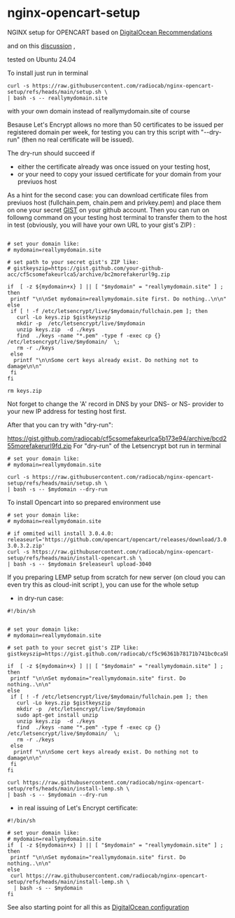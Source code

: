 # nginx-opencart-setup



NGINX setup for OPENCART based on 
[DigitalOcean Recommendations](https://www.digitalocean.com/community/tools/nginx/) 

and on this [discussion](https://github.com/opencart/opencart.github.io/issues/335) ,

tested on Ubuntu 24.04


To install just run in terminal 
```shell
curl -s https://raw.githubusercontent.com/radiocab/nginx-opencart-setup/refs/heads/main/setup.sh \
| bash -s -- reallymydomain.site
```
with your own domain instead of reallymydomain.site of course

Besause Let's Encrypt allows no more than 50 certificates 
to be issued per registered domain per week, for testing 
you can try this script with "--dry-run" (then no real certificate will be issued).
 
The dry-run should succeed if 
- either the certificate already was once issued on your testing host,
- or your need to copy your issued certificate for your domain from your previuos host

As a hint for the second case: you can download certificate files from previuos host
(fullchain.pem, chain.pem and privkey.pem) and place them on one 
your secret [GIST](https://gist.github.com) on your github account.
Then you can run on followng command on your testing host terminal to transfer them 
to the host in test (obviously, you will have your own URL to your gist's ZIP) : 

```shell

# set your domain like:
# mydomain=reallymydomain.site

# set path to your secret gist's ZIP like:
# gistkeyszip=https://gist.github.com/your-github-acc/cf5csomefakeurlca5/archive/bc2morefakerurl9g.zip

if  [ -z ${mydomain+x} ] || [ "$mydomain" = "reallymydomain.site" ] ; then 
 printf "\n\nSet mydomain=reallymydomain.site first. Do nothing..\n\n"  
else   
 if [ ! -f /etc/letsencrypt/live/$mydomain/fullchain.pem ]; then 
   curl -Lo keys.zip $gistkeyszip
   mkdir -p  /etc/letsencrypt/live/$mydomain
   unzip keys.zip  -d ./keys
   find  ./keys -name "*.pem" -type f -exec cp {} /etc/letsencrypt/live/$mydomain/  \;
   rm -r ./keys
 else 
  printf "\n\nSome cert keys already exist. Do nothing not to damage\n\n" 
 fi
fi 

rm keys.zip
```

Not forget to change the 'A' record in DNS by your DNS- or NS- provider 
to your new IP address for testing host first.
 
After that you can try with "dry-run":
 
https://gist.github.com/radiocab/cf5csomefakeurlca5b173e94/archive/bcd255morefakerurl9fd.zip
For "dry-run" of the Letsencrypt bot run in terminal 
```shell
# set your domain like:
# mydomain=reallymydomain.site

curl -s https://raw.githubusercontent.com/radiocab/nginx-opencart-setup/refs/heads/main/setup.sh \
| bash -s -- $mydomain --dry-run
```

To install Opencart into so prepared environment use
```shell
# set your domain like:
# mydomain=reallymydomain.site

# if ommited will install 3.0.4.0:
releaseurl='https://github.com/opencart/opencart/releases/download/3.0.3.2/opencart-3.0.3.2.zip'
curl -s https://raw.githubusercontent.com/radiocab/nginx-opencart-setup/refs/heads/main/install-opencart.sh \
| bash -s -- $mydomain $releaseurl upload-3040
```

If you preparing LEMP setup from scratch for new server 
(on cloud you can even try this as cloud-init script ), 
you can use for the whole setup

 - in dry-run case:
```shell
#!/bin/sh


# set your domain like:
# mydomain=reallymydomain.site

# set path to your secret gist's ZIP like:
gistkeyszip=https://gist.github.com/radiocab/cf5c96361b78171b741bc0ca5b173e94/archive/bcd255612af9a4acf27962d33dbc3ad73f5cf9fd.zip

if  [ -z ${mydomain+x} ] || [ "$mydomain" = "reallymydomain.site" ] ; then 
 printf "\n\nSet mydomain="reallymydomain.site" first. Do nothing..\n\n"  
else   
 if [ ! -f /etc/letsencrypt/live/$mydomain/fullchain.pem ]; then 
   curl -Lo keys.zip $gistkeyszip
   mkdir -p  /etc/letsencrypt/live/$mydomain
   sudo apt-get install unzip
   unzip keys.zip  -d ./keys
   find  ./keys -name "*.pem" -type f -exec cp {} /etc/letsencrypt/live/$mydomain/  \;
   rm -r ./keys
 else 
  printf "\n\nSome cert keys already exist. Do nothing not to damage\n\n" 
 fi
fi 

curl https://raw.githubusercontent.com/radiocab/nginx-opencart-setup/refs/heads/main/install-lemp.sh \
| bash -s -- $mydomain --dry-run

```

- in real issuing of Let's Encrypt certificate:
```shell
#!/bin/sh

# set your domain like:
# mydomain=reallymydomain.site
if  [ -z ${mydomain+x} ] || [ "$mydomain" = "reallymydomain.site" ] ; then 
 printf "\n\nSet mydomain="reallymydomain.site" first. Do nothing..\n\n"  
else 
 curl https://raw.githubusercontent.com/radiocab/nginx-opencart-setup/refs/heads/main/install-lemp.sh \
  | bash -s -- $mydomain  
fi 

```


See also starting point for all this as [DigitalOcean configuration](https://www.digitalocean.com/community/tools/nginx?global.security.securityTxt=true&global.logging.errorLogEnabled=true&global.logging.logNotFound=true)
